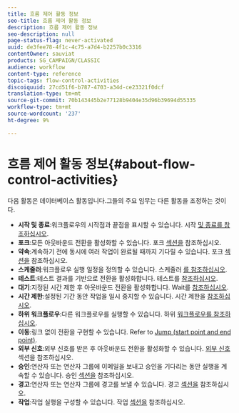 ```yaml
---
title: 흐름 제어 활동 정보
seo-title: 흐름 제어 활동 정보
description: 흐름 제어 활동 정보
seo-description: null
page-status-flag: never-activated
uuid: de3fee78-4f1c-4c75-a7d4-b2257b0c3316
contentOwner: sauviat
products: SG_CAMPAIGN/CLASSIC
audience: workflow
content-type: reference
topic-tags: flow-control-activities
discoiquuid: 27cd51f6-b787-4703-a34d-ce23321f0dcf
translation-type: tm+mt
source-git-commit: 70b143445b2e77128b9404e35d96b39694d55335
workflow-type: tm+mt
source-wordcount: '237'
ht-degree: 9%

---
```



# 흐름 제어 활동 정보{#about-flow-control-activities}

다음 활동은 데이터베이스 활동입니다.그들의 주요 임무는 다른 활동을 조정하는 것이다.

* **시작 및 종료**:워크플로우의 시작점과 끝점을 표시할 수 있습니다. 시작 [및 종료를 참조하십시오](../../workflow/using/start-and-end.md).
* **포크**:모든 아웃바운드 전환을 활성화할 수 있습니다. 포크 [섹션을](../../workflow/using/fork.md) 참조하십시오.
* **약속**:계속하기 전에 동시에 여러 작업이 완료될 때까지 기다릴 수 있습니다. 포크 [섹션을](../../workflow/using/fork.md) 참조하십시오.
* **스케줄러**:워크플로우 실행 일정을 정의할 수 있습니다. 스케줄러 [를 참조하십시오](../../workflow/using/scheduler.md).
* **테스트**:테스트 결과를 기반으로 전환을 활성화합니다. 테스트를 [참조하십시오](../../workflow/using/test.md).
* **대기**:지정된 시간 제한 후 아웃바운드 전환을 활성화합니다. Wait를 [참조하십시오](../../workflow/using/wait.md).
* **시간 제한**:설정된 기간 동안 작업을 일시 중지할 수 있습니다. 시간 제한을 [참조하십시오](../../workflow/using/time-constraint.md).
* **하위 워크플로우**:다른 워크플로우를 실행할 수 있습니다. 하위 [워크플로우를 참조하십시오](../../workflow/using/sub-workflow.md).
* **이동**:링크 없이 전환을 구현할 수 있습니다. Refer to [Jump (start point and end point)](../../workflow/using/jump--start-point-and-end-point-.md).
* **외부 신호**:외부 신호를 받은 후 아웃바운드 전환을 활성화할 수 있습니다. [외부 신호](../../workflow/using/external-signal.md) 섹션을 참조하십시오.
* **승인**:연산자 또는 연산자 그룹에 이메일을 보내고 승인을 기다리는 동안 실행을 계속할 수 있습니다. 승인 [섹션을](../../workflow/using/approval.md) 참조하십시오.
* **경고**:연산자 또는 연산자 그룹에 경고를 보낼 수 있습니다. 경고 [섹션을](../../workflow/using/alert.md) 참조하십시오.
* **작업**:작업 실행을 구성할 수 있습니다. 작업 [섹션을](../../workflow/using/task.md) 참조하십시오.

